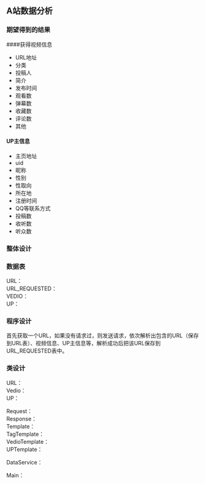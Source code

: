 ## A站数据分析

### 期望得到的结果
####获得视频信息
* URL地址
* 分类
* 投稿人
* 简介
* 发布时间
* 观看数
* 弹幕数
* 收藏数
* 评论数
* 其他

#### UP主信息
* 主页地址
* uid
* 昵称
* 性别
* 性取向
* 所在地
* 注册时间
* QQ等联系方式
* 投稿数
* 收听数
* 听众数

### 整体设计
### 数据表
URL：<br>
URL_REQUESTED：<br>
VEDIO：<br>
UP：<br>


### 程序设计
首先获取一个URL，如果没有请求过，则发送请求，依次解析出包含的URL（保存到URL表）、视频信息、UP主信息等，解析成功后把该URL保存到URL_REQUESTED表中。

### 类设计
URL：<br>
Vedio：<br>
UP：<br>

Request：<br>
Response：<br>
Template：<br>
TagTemplate：<br>
VedioTemplate：<br>
UPTemplate：<br>

DataService：<br>

Main：<br>